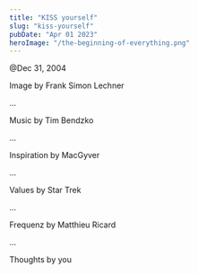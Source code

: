 ```yaml
---
title: "KISS yourself"
slug: "kiss-yourself"
pubDate: "Apr 01 2023"
heroImage: "/the-beginning-of-everything.png"
---
```


@Dec 31, 2004

Image by Frank Simon Lechner

...

Music by Tim Bendzko

...

Inspiration by MacGyver

...

Values by Star Trek

...

Frequenz by Matthieu Ricard

...

Thoughts by you
